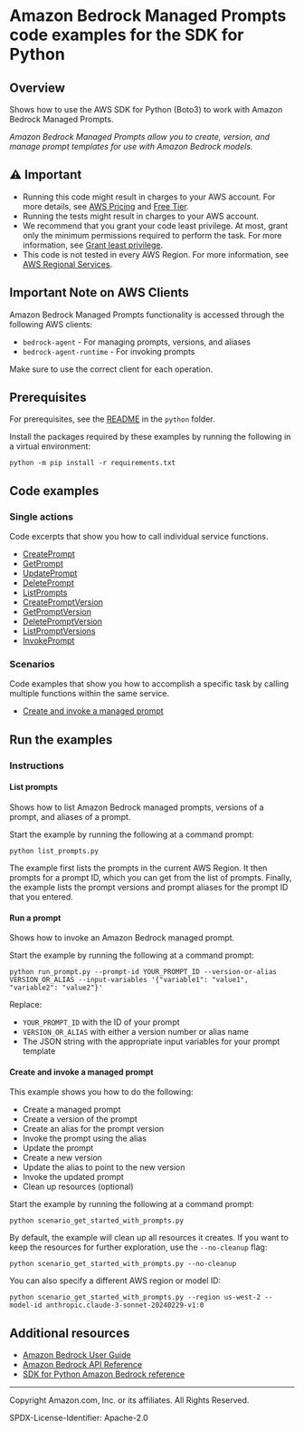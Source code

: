 # Amazon Bedrock Managed Prompts code examples for the SDK for Python

## Overview

Shows how to use the AWS SDK for Python (Boto3) to work with Amazon Bedrock Managed Prompts.

_Amazon Bedrock Managed Prompts allow you to create, version, and manage prompt templates for use with Amazon Bedrock models._

## ⚠ Important

* Running this code might result in charges to your AWS account. For more details, see [AWS Pricing](https://aws.amazon.com/pricing/) and [Free Tier](https://aws.amazon.com/free/).
* Running the tests might result in charges to your AWS account.
* We recommend that you grant your code least privilege. At most, grant only the minimum permissions required to perform the task. For more information, see [Grant least privilege](https://docs.aws.amazon.com/IAM/latest/UserGuide/best-practices.html#grant-least-privilege).
* This code is not tested in every AWS Region. For more information, see [AWS Regional Services](https://aws.amazon.com/about-aws/global-infrastructure/regional-product-services).

## Important Note on AWS Clients

Amazon Bedrock Managed Prompts functionality is accessed through the following AWS clients:

- `bedrock-agent` - For managing prompts, versions, and aliases
- `bedrock-agent-runtime` - For invoking prompts

Make sure to use the correct client for each operation.

## Prerequisites

For prerequisites, see the [README](../../README.md#Prerequisites) in the `python` folder.

Install the packages required by these examples by running the following in a virtual environment:

```
python -m pip install -r requirements.txt
```

## Code examples

### Single actions

Code excerpts that show you how to call individual service functions.

- [CreatePrompt](prompt.py#L32)
- [GetPrompt](prompt.py#L71)
- [UpdatePrompt](prompt.py#L110)
- [DeletePrompt](prompt.py#L154)
- [ListPrompts](prompt.py#L187)
- [CreatePromptVersion](prompt_version.py#L18)
- [GetPromptVersion](prompt_version.py#L54)
- [DeletePromptVersion](prompt_version.py#L91)
- [ListPromptVersions](prompt_version.py#L128)
- [InvokePrompt](run_prompt.py#L23)

### Scenarios

Code examples that show you how to accomplish a specific task by calling multiple
functions within the same service.

- [Create and invoke a managed prompt](scenario_get_started_with_prompts.py)

## Run the examples

### Instructions

#### List prompts

Shows how to list Amazon Bedrock managed prompts, versions of a prompt, and aliases of a prompt.

Start the example by running the following at a command prompt:

```
python list_prompts.py
```

The example first lists the prompts in the current AWS Region. It
then prompts for a prompt ID, which you can get from the list of prompts. Finally, the example lists the prompt versions and prompt aliases for the prompt ID that you entered.

#### Run a prompt

Shows how to invoke an Amazon Bedrock managed prompt.

Start the example by running the following at a command prompt:

```
python run_prompt.py --prompt-id YOUR_PROMPT_ID --version-or-alias VERSION_OR_ALIAS --input-variables '{"variable1": "value1", "variable2": "value2"}'
```

Replace:
- `YOUR_PROMPT_ID` with the ID of your prompt
- `VERSION_OR_ALIAS` with either a version number or alias name
- The JSON string with the appropriate input variables for your prompt template

#### Create and invoke a managed prompt

This example shows you how to do the following:

- Create a managed prompt
- Create a version of the prompt
- Create an alias for the prompt version
- Invoke the prompt using the alias
- Update the prompt
- Create a new version
- Update the alias to point to the new version
- Invoke the updated prompt
- Clean up resources (optional)

Start the example by running the following at a command prompt:

```
python scenario_get_started_with_prompts.py
```

By default, the example will clean up all resources it creates. If you want to keep the resources for further exploration, use the `--no-cleanup` flag:

```
python scenario_get_started_with_prompts.py --no-cleanup
```

You can also specify a different AWS region or model ID:

```
python scenario_get_started_with_prompts.py --region us-west-2 --model-id anthropic.claude-3-sonnet-20240229-v1:0
```

## Additional resources

- [Amazon Bedrock User Guide](https://docs.aws.amazon.com/bedrock/latest/userguide/what-is-bedrock.html)
- [Amazon Bedrock API Reference](https://docs.aws.amazon.com/bedrock/latest/APIReference/welcome.html)
- [SDK for Python Amazon Bedrock reference](https://boto3.amazonaws.com/v1/documentation/api/latest/reference/services/bedrock.html)

---

Copyright Amazon.com, Inc. or its affiliates. All Rights Reserved.

SPDX-License-Identifier: Apache-2.0
